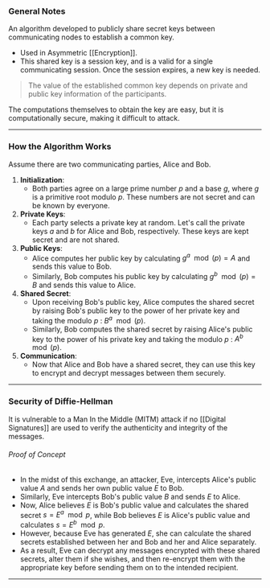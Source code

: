 ### General Notes

An algorithm developed to publicly share secret keys between communicating nodes to establish a common key.
* Used in Asymmetric [[Encryption]].
* This shared key is a session key, and is a valid for a single communicating session. Once the session expires, a new key is needed.

> The value of the established common key depends on private and public key information of the participants.

The computations themselves to obtain the key are easy, but it is computationally secure, making it difficult to attack.

---

### How the Algorithm Works

Assume there are two communicating parties, Alice and Bob.

1. **Initialization**:
    - Both parties agree on a large prime number $p$ and a base $g$, where $g$ is a primitive root modulo $p$. These numbers are not secret and can be known by everyone.
2. **Private Keys**:
    - Each party selects a private key at random. Let's call the private keys $a$ and $b$ for Alice and Bob, respectively. These keys are kept secret and are not shared.
3. **Public Keys**:
    - Alice computes her public key by calculating $g^a\mod(p)= A$ and sends this value to Bob.
    - Similarly, Bob computes his public key by calculating $g^b\mod(p) = B$ and sends this value to Alice.
4. **Shared Secret**:
    - Upon receiving Bob's public key, Alice computes the shared secret by raising Bob's public key to the power of her private key and taking the modulo $p$ :  $B^a\mod(p)$.
    - Similarly, Bob computes the shared secret by raising Alice's public key to the power of his private key and taking the modulo $p$ : $A^{b}\mod(p)$.
5. **Communication**:
    - Now that Alice and Bob have a shared secret, they can use this key to encrypt and decrypt messages between them securely.

---

### Security of Diffie-Hellman

It is vulnerable to a Man In the Middle (MITM) attack if no [[Digital Signatures]] are used to verify the authenticity and integrity of the messages.

###### Proof of Concept

- In the midst of this exchange, an attacker, Eve, intercepts Alice's public value $A$ and sends her own public value $E$ to Bob.
- Similarly, Eve intercepts Bob's public value $B$ and sends $E$ to Alice.
- Now, Alice believes $E$ is Bob's public value and calculates the shared secret $s = E^a \mod p$, while Bob believes $E$ is Alice's public value and calculates $s = E^b \mod p$.
- However, because Eve has generated $E$, she can calculate the shared secrets established between her and Bob and her and Alice separately.
- As a result, Eve can decrypt any messages encrypted with these shared secrets, alter them if she wishes, and then re-encrypt them with the appropriate key before sending them on to the intended recipient.

---
